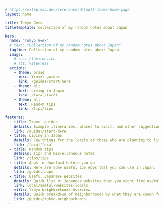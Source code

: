 ```yaml
---
# https://vitepress.dev/reference/default-theme-home-page
layout: home

title: Tokyo Geek
titleTemplate: Collection of my random notes about Japan

hero:
  name: "Tokyo Geek"
  # text: "Collection of my random notes about Japan"
  tagline: Collection of my random notes about Japan
  image:
    # src: /favicon.ico
    # alt: VitePress
  actions:
    - theme: brand
      text: Travel guides
      link: /guides/start-here
    - theme: alt
      text: Living in Japan
      link: /local/local
    - theme: alt
      text: Random tips
      link: /tips/tips

features:
  - title: Travel guides
    details: Example itineraries, places to visit, and other suggestions for your trip
    link: /guides/start-here
  - title: Living in Japan
    details: Few things for the locals or those who are planning to live in Japan
    link: /local/local
  - title: Random tips
    details: Tips and miscellaneous notes
    link: /tips/tips
  - title: Apps to download before you go
    details: Here are some useful iOS Apps that you can use in Japan.
    link: /guides/apps
  - title: Useful Japanese Websites
    details: Quick list of Japanese websites that you might find useful
    link: local/useful-websites-locals
  - title: Tokyo Neighborhoods Overview
    details: Quick breakdown of neighborhoods by what they are known for
    link: /guides/tokyo-neighborhoods
---
```


